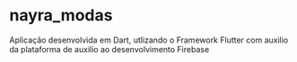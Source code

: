 # nayra_modas
Aplicação desenvolvida em Dart, utlizando o Framework Flutter com auxilio da plataforma de auxilio ao desenvolvimento Firebase
